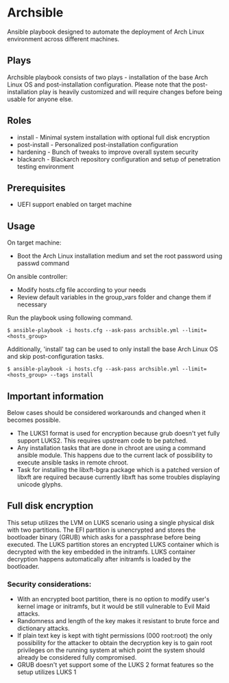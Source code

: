 # Archsible
Ansible playbook designed to automate the deployment of Arch Linux environment across different machines.


## Plays
Archsible playbook consists of two plays - installation of the base Arch Linux OS and post-installation configuration.
Please note that the post-installation play is heavily customized and will require changes before being usable for anyone else.

## Roles
- install - Minimal system installation with optional full disk encryption
- post-install - Personalized post-installation configuration
- hardening - Bunch of tweaks to improve overall system security
- blackarch - Blackarch repository configuration and setup of penetration testing environment

## Prerequisites
- UEFI support enabled on target machine

## Usage
On target machine:
- Boot the Arch Linux installation medium and set the root password using passwd command

On ansible controller:
- Modify hosts.cfg file according to your needs
- Review default variables in the group_vars folder and change them if necessary

Run the playbook using following command.
```
$ ansible-playbook -i hosts.cfg --ask-pass archsible.yml --limit=<hosts_group>
```
Additionally, 'install' tag can be used to only install the base Arch Linux OS and skip post-configuration tasks.
```
$ ansible-playbook -i hosts.cfg --ask-pass archsible.yml --limit=<hosts_group> --tags install
```

## Important information 
Below cases should be considered workarounds and changed when it becomes possible.
- The LUKS1 format is used for encryption because grub doesn't yet fully support LUKS2. This requires upstream code to be patched.
- Any installation tasks that are done in chroot are using a command ansible module. This happens due to the current lack of possibility to execute ansible tasks in remote chroot.
- Task for installing the libxft-bgra package which is a patched version of libxft are required because currently libxft has some troubles displaying unicode glyphs.

## Full disk encryption
This setup utilizes the LVM on LUKS scenario using a single physical disk with two partitions.
The EFI partition is unencrypted and stores the bootloader binary (GRUB) which asks for a passphrase before being executed. 
The LUKS partition stores an encrypted LUKS container which is decrypted with the key embedded in the initramfs.
LUKS container decryption happens automatically after initramfs is loaded by the bootloader.

### Security considerations:
- With an encrypted boot partition, there is no option to modify user's kernel image or initramfs, but it would be still vulnerable to Evil Maid attacks.
- Randomness and length of the key makes it resistant to brute force and dictionary attacks.
- If plain text key is kept with tight permissions (000 root:root) the only possibility for the attacker to obtain the decryption key is to gain root privileges on the running system at which point the system should already be considered fully compromised.
- GRUB doesn't yet support some of the LUKS 2 format features so the setup utilizes LUKS 1
